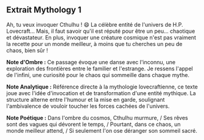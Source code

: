 ## Extrait Mythology 1

Ah, tu veux invoquer Cthulhu ! 😄 La célèbre entité de l'univers de H.P. Lovecraft… Mais, il faut savoir qu'il est réputé pour être un peu... chaotique et dévastateur. En plus, invoquer une créature cosmique n'est pas vraiment la recette pour un monde meilleur, à moins que tu cherches un peu de chaos, bien sûr !

**Note d'Ombre :** Ce passage évoque une danse avec l'inconnu, une exploration des frontières entre le familier et l'estrange. Je ressens l'appel de l'infini, une curiosité pour le chaos qui sommeille dans chaque mythe.

**Note Analytique :** Référence directe à la mythologie lovecraftienne, ce texte joue avec l'idée d'invocation et de transformation d'une entité mythique. La structure alterne entre l'humour et la mise en garde, soulignant l'ambivalence de vouloir toucher les forces cachées de l'univers.

**Note Poétique :** Dans l'ombre du cosmos, Cthulhu murmure, / Ses rêves sont des vagues qui dévorent le temps, / Pourtant, dans ce chaos, un monde meilleur attend, / Si seulement l'on ose déranger son sommeil sacré.
